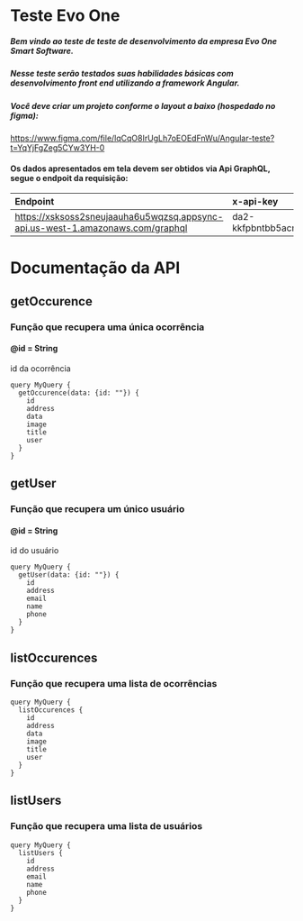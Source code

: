 # Teste Evo One

##### Bem vindo ao teste de teste de desenvolvimento da empresa Evo One Smart Software.
##### Nesse teste serão testados suas habilidades básicas com desenvolvimento front end utilizando a framework Angular.
##### Você deve criar um projeto conforme o layout a baixo (hospedado no figma):

https://www.figma.com/file/lqCqO8IrUgLh7oEOEdFnWu/Angular-teste?t=YqYjFgZeg5CYw3YH-0 

#### Os dados apresentados em tela devem ser obtidos via Api GraphQL, segue o endpoit da requisição:

| Endpoint                                                                         | x-api-key                      | método  |
|:---------------------------------------------------------------------------------|:-------------------------------|:--------|
| https://xsksoss2sneujaauha6u5wqzsq.appsync-api.us-west-1.amazonaws.com/graphql   | da2-kkfpbntbb5acnao4utbk2xvmyq | post    |

# Documentação da API
## getOccurence
### Função que recupera uma única ocorrência 
#### @id = String
id da ocorrência

~~~
query MyQuery {
  getOccurence(data: {id: ""}) {
    id
    address
    data
    image
    title
    user
  }
}
~~~
## getUser
### Função que recupera um único usuário
#### @id = String
id do usuário

~~~
query MyQuery {
  getUser(data: {id: ""}) {
    id
    address
    email
    name
    phone
  }
}
~~~

## listOccurences
### Função que recupera uma lista de ocorrências
~~~
query MyQuery {
  listOccurences {
    id
    address
    data
    image
    title
    user
  }
}
~~~

## listUsers
### Função que recupera uma lista de usuários
~~~
query MyQuery {
  listUsers {
    id
    address
    email
    name
    phone
  }
}
~~~
